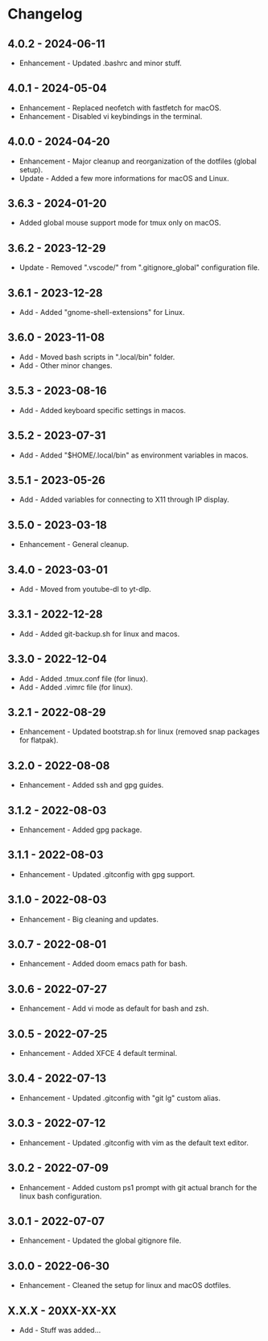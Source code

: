 # Changelog

## 4.0.2 - 2024-06-11

* Enhancement - Updated .bashrc and minor stuff.

## 4.0.1 - 2024-05-04

* Enhancement - Replaced neofetch with fastfetch for macOS.
* Enhancement - Disabled vi keybindings in the terminal.

## 4.0.0 - 2024-04-20

* Enhancement - Major cleanup and reorganization of the dotfiles (global setup).
* Update - Added a few more informations for macOS and Linux.

## 3.6.3 - 2024-01-20

* Added global mouse support mode for tmux only on macOS.

## 3.6.2 - 2023-12-29

* Update - Removed ".vscode/" from ".gitignore_global" configuration file.

## 3.6.1 - 2023-12-28

* Add - Added "gnome-shell-extensions" for Linux.

## 3.6.0 - 2023-11-08

* Add - Moved bash scripts in ".local/bin" folder.
* Add - Other minor changes.

## 3.5.3 - 2023-08-16

* Add - Added keyboard specific settings in macos.

## 3.5.2 - 2023-07-31

* Add - Added "$HOME/.local/bin" as environment variables in macos.

## 3.5.1 - 2023-05-26

* Add - Added variables for connecting to X11 through IP display.

## 3.5.0 - 2023-03-18

* Enhancement - General cleanup.

## 3.4.0 - 2023-03-01

* Add - Moved from youtube-dl to yt-dlp.

## 3.3.1 - 2022-12-28

* Add - Added git-backup.sh for linux and macos.

## 3.3.0 - 2022-12-04

* Add - Added .tmux.conf file (for linux).
* Add - Added .vimrc file (for linux).

## 3.2.1 - 2022-08-29

* Enhancement - Updated bootstrap.sh for linux (removed snap packages for flatpak).

## 3.2.0 - 2022-08-08

* Enhancement - Added ssh and gpg guides.

## 3.1.2 - 2022-08-03

* Enhancement - Added gpg package.

## 3.1.1 - 2022-08-03

* Enhancement - Updated .gitconfig with gpg support.

## 3.1.0 - 2022-08-03

* Enhancement - Big cleaning and updates.

## 3.0.7 - 2022-08-01

* Enhancement - Added doom emacs path for bash.

## 3.0.6 - 2022-07-27

* Enhancement - Add vi mode as default for bash and zsh.

## 3.0.5 - 2022-07-25

* Enhancement - Added XFCE 4 default terminal.

## 3.0.4 - 2022-07-13

* Enhancement - Updated .gitconfig with "git lg" custom alias.

## 3.0.3 - 2022-07-12

* Enhancement - Updated .gitconfig with vim as the default text editor.

## 3.0.2 - 2022-07-09

* Enhancement - Added custom ps1 prompt with git actual branch for the linux bash configuration.

## 3.0.1 - 2022-07-07

* Enhancement - Updated the global gitignore file.

## 3.0.0 - 2022-06-30

* Enhancement - Cleaned the setup for linux and macOS dotfiles.

## X.X.X - 20XX-XX-XX

* Add - Stuff was added...
